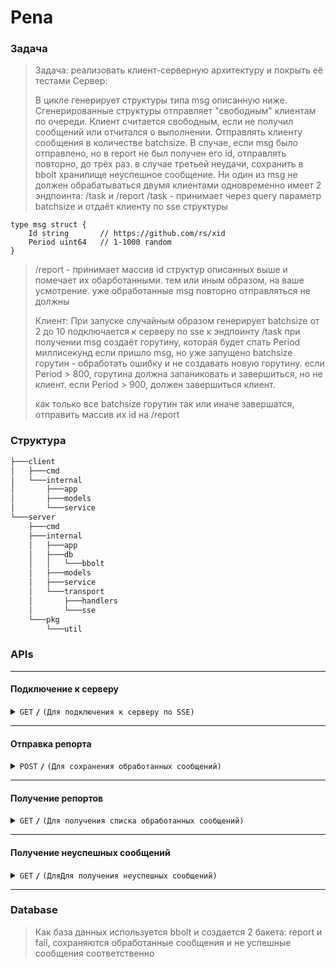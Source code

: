 # Pena
### Задача
>   Задача: реализовать клиент-серверную архитектуру и покрыть её тестами
>   Сервер:
>   
>   В цикле генерирует структуры типа msg описанную ниже. Сгенерированные структуры отправляет "свободным" клиентам по очереди. Клиент считается свободным, если не получил сообщений или отчитался о выполнении. Отправлять клиенту сообщения в количестве batchsize. В случае, если msg было отправлено, но в report не был получен его id, отправлять повторно, до трёх раз. в случае третьей неудачи, сохранить в bbolt хранилище неуспешное сообщение. Ни один из msg не должен обрабатываться двумя клиентами одновременно
>   имеет 2 эндпоинта: /task и /report
>   /task - принимает через query параметр batchsize и отдаёт клиенту по sse структуры 

```
type msg struct {
    Id string       // https://github.com/rs/xid
    Period uint64   // 1-1000 random
}
```

>   /report - принимает массив id структур описанных выше и помечает их обарботанными. тем или иным образом, на ваше усмотрение. уже обработанные msg повторно отправляться не должны
>   
>   Клиент:
>   При запуске случайным образом генерирует batchsize от 2 до 10
>   подключается к серверу по sse к эндпоинту /task
>   при получении msg создаёт горутину, которая будет спать Period миллисекунд
>   если пришло msg, но уже запущено batchsize горутин - обработать ошибку и не создавать новую горутину.
>   если Period > 800, горутина должна запаниковать и завершиться, но не клиент.
>   если Period > 900, должен завершиться клиент.
>   
>   как только все batchsize горутин так или иначе завершатся, отправить массив их id на /report
### Структура
```bash
├───client
│   ├───cmd
│   └───internal
│       ├───app
│       ├───models
│       └───service
└───server
    ├───cmd
    ├───internal
    │   ├───app
    │   ├───db
    │   │   └───bbolt
    │   ├───models
    │   ├───service
    │   └───transport
    │       ├───handlers
    │       └───sse
    └───pkg
        └───util
```

### APIs
------------------------------------------------------------------------------------------

#### Подключение к серверу
<details>
 <summary><code>GET</code> <code><b>/</b></code> <code>(Для подключения к серверу по SSE)</code></summary>

>   После подключения будут отправляться сообщения равные batchsize. На каждое сообщение будет создаваться горутина для проверки Period

##### Ответы

> | http code     | content-type                      | response                                                            |
> |---------------|-----------------------------------|---------------------------------------------------------------------|
> | `200`         | `text/event-stream`               | `{"id":"ckkgmc3h5gbufi2sr320","period":382}`                        |
> | `400`         | `application/json`                | `{"error": ""}`                                                     |

</details>

------------------------------------------------------------------------------------------

#### Отправка репорта

<details>
 <summary><code>POST</code> <code><b>/</b></code> <code>(Для сохранения обработанных сообщений)</code></summary>

>   После того как сервер получит их, он будет удалять из списка и если в списке останутся сообщения они будут переотправлены 3 раза, после 3 раза мы сохраняем в бакет

##### Параметры

> | name      |  type     | data type               | description                                                           |
> |-----------|-----------|-------------------------|-----------------------------------------------------------------------|
> | ids       |  required | object (JSON)           | N/A  |


##### Ответ

> | http code     | content-type                      | response                                                            |
> |---------------|-----------------------------------|---------------------------------------------------------------------|
> | `200`         | `application/json`                | `{message:'success'}`                                               |

</details>

------------------------------------------------------------------------------------------

#### Получение репортов

<details>
 <summary><code>GET</code> <code><b>/</b></code> <code>(Для получения списка обработанных сообщений)</code></summary>


##### Ответ

> | http code     | content-type                      | response                                                            |
> |---------------|-----------------------------------|---------------------------------------------------------------------|
> | `200`         | `application/json`                | `{ids:['ckkg3sm0tshtqjgo9cb0', 'ckkg3qu0tshtqjgo9c7g']}`            |

</details>

------------------------------------------------------------------------------------------

#### Получение неуспешных сообщений

<details>
 <summary><code>GET</code> <code><b>/</b></code> <code>(ДляДля получения неуспешных сообщений)</code></summary>


##### Ответ

> | http code     | content-type                      | response                                                            |
> |---------------|-----------------------------------|---------------------------------------------------------------------|
> | `200`         | `application/json`                | `{ids:['ckkg3sm0tshtqjgo9cb0', 'ckkg3qu0tshtqjgo9c7g']}`            |

</details>

------------------------------------------------------------------------------------------

### Database
>   Как база данных используется bbolt и создается 2 бакета: report и fail, сохраняются обработанные сообщения и не успешные сообщения соответственно